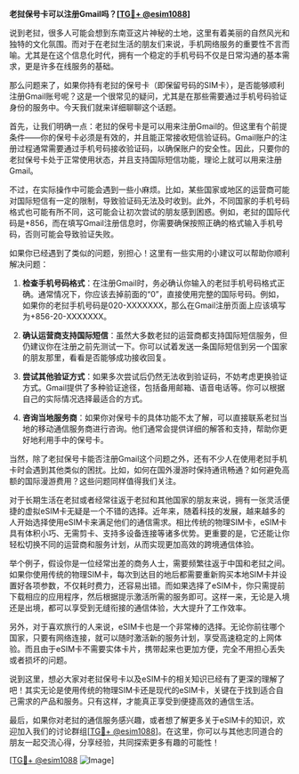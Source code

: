 **老挝保号卡可以注册Gmail吗？[[TG💪+ @esim1088](https://t.me/s/esim1088)]**

说到老挝，很多人可能会想到东南亚这片神秘的土地，这里有着美丽的自然风光和独特的文化氛围。而对于在老挝生活的朋友们来说，手机网络服务的重要性不言而喻。尤其是在这个信息化时代，拥有一个稳定的手机号码不仅是日常沟通的基本需求，更是许多在线服务的基础。

那么问题来了，如果你持有老挝的保号卡（即保留号码的SIM卡），是否能够顺利注册Gmail账号呢？这是一个很常见的疑问，尤其是在那些需要通过手机号码验证身份的服务中。今天我们就来详细聊聊这个话题。

首先，让我们明确一点：老挝的保号卡是可以用来注册Gmail的。但这里有个前提条件——你的保号卡必须是有效的，并且能正常接收短信验证码。Gmail账户的注册过程通常需要通过手机号码接收验证码，以确保账户的安全性。因此，只要你的老挝保号卡处于正常使用状态，并且支持国际短信功能，理论上就可以用来注册Gmail。

不过，在实际操作中可能会遇到一些小麻烦。比如，某些国家或地区的运营商可能对国际短信有一定的限制，导致验证码无法及时收到。此外，不同国家的手机号码格式也可能有所不同，这可能会让初次尝试的朋友感到困惑。例如，老挝的国际代码是+856，而在填写Gmail注册信息时，你需要确保按照正确的格式输入手机号码，否则可能会导致验证失败。

如果你已经遇到了类似的问题，别担心！这里有一些实用的小建议可以帮助你顺利解决问题：

1. **检查手机号码格式**：在注册Gmail时，务必确认你输入的老挝手机号码格式正确。通常情况下，你应该去掉前面的“0”，直接使用完整的国际号码。例如，如果你的老挝手机号码是020-XXXXXXX，那么在Gmail注册页面上应该填写为+856-20-XXXXXXX。

2. **确认运营商支持国际短信**：虽然大多数老挝的运营商都支持国际短信服务，但仍建议你在注册之前先测试一下。你可以试着发送一条国际短信到另一个国家的朋友那里，看看是否能够成功接收回复。

3. **尝试其他验证方式**：如果多次尝试后仍然无法收到验证码，不妨考虑更换验证方式。Gmail提供了多种验证途径，包括备用邮箱、语音电话等。你可以根据自己的实际情况选择最适合的方式。

4. **咨询当地服务商**：如果你对保号卡的具体功能不太了解，可以直接联系老挝当地的移动通信服务商进行咨询。他们通常会提供详细的解答和支持，帮助你更好地利用手中的保号卡。

当然，除了老挝保号卡能否注册Gmail这个问题之外，还有不少人在使用老挝手机卡时会遇到其他类似的困扰。比如，如何在国外漫游时保持通讯畅通？如何避免高额的国际漫游费用？这些问题同样值得我们关注。

对于长期生活在老挝或者经常往返于老挝和其他国家的朋友来说，拥有一张灵活便捷的虚拟eSIM卡无疑是一个不错的选择。近年来，随着科技的发展，越来越多的人开始选择使用eSIM卡来满足他们的通信需求。相比传统的物理SIM卡，eSIM卡具有体积小巧、无需剪卡、支持多设备连接等诸多优势。更重要的是，它还能让你轻松切换不同的运营商和服务计划，从而实现更加高效的跨境通信体验。

举个例子，假设你是一位经常出差的商务人士，需要频繁往返于中国和老挝之间。如果你使用传统的物理SIM卡，每次到达目的地后都需要重新购买本地SIM卡并设置好各项参数，不仅耗时费力，还容易出错。而如果选择了eSIM卡，你只需提前下载相应的应用程序，然后根据提示激活所需的服务即可。这样一来，无论是入境还是出境，都可以享受到无缝衔接的通信体验，大大提升了工作效率。

另外，对于喜欢旅行的人来说，eSIM卡也是一个非常棒的选择。无论你前往哪个国家，只要有网络连接，就可以随时激活新的服务计划，享受高速稳定的上网体验。而且由于eSIM卡不需要实体卡片，携带起来也更加方便，完全不用担心丢失或者损坏的问题。

说到这里，想必大家对老挝保号卡以及eSIM卡的相关知识已经有了更深的理解了吧！其实无论是使用传统的物理SIM卡还是现代的eSIM卡，关键在于找到适合自己需求的产品和服务。只有这样，才能真正享受到便捷高效的通信生活。

最后，如果你对老挝的通信服务感兴趣，或者想了解更多关于eSIM卡的知识，欢迎加入我们的讨论群组[[TG💪+ @esim1088](https://t.me/s/esim1088)]。在这里，你可以与其他志同道合的朋友一起交流心得，分享经验，共同探索更多有趣的可能性！

[[TG💪+ @esim1088](https://t.me/s/esim1088) ![Image](https://i.postimg.cc/4NQfJmqS/Snipaste-2025-05-13-00-14-12.png)]